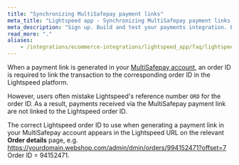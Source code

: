 ```yaml
---
title: "Synchronizing MultiSafepay payment links"
meta_title: "Lightspeed app - Synchronizing MultiSafepay payment links - MultiSafepay Docs"
meta_description: "Sign up. Build and test your payments integration. Explore our products and services. Use our API Reference, SDKs, and wrappers. Get support."
read_more: "."
aliases:
    - /integrations/ecommerce-integrations/lightspeed_app/faq/lightspeed-orderid/
---
```


When a payment link is generated in your [MultiSafepay account](https://merchant.multisafepay.com), an order ID is required to link the transaction to the corresponding order ID in the Lightspeed platform. 

However, users often mistake Lightspeed's reference number `ORD` for the order ID. As a result, payments received via the MultiSafepay payment link are not linked to the Lightspeed order ID.

The correct Lightspeed order ID to use when generating a payment link in your MultiSafepay account appears in the Lightspeed URL on the relevant **Order details** page, e.g. https://yourdomain.webshop.com/admin/dmin/orders/994152471?offset=7 Order ID = 94152471.
